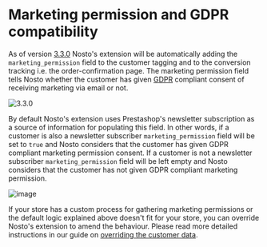 # Marketing permission and GDPR compatibility

As of version [3.3.0](https://github.com/Nosto/nosto-prestashop/releases/tag/3.3.0) Nosto's extension will be automatically adding the `marketing_permission` field to the customer tagging and to the conversion tracking i.e. the order-confirmation page. The marketing permission field tells Nosto whether the customer has given [GDPR](https://www.eugdpr.org/) compliant consent of receiving marketing via email or not.

![3.3.0](https://img.shields.io/badge/nosto-3.3.0-green.svg)

By default Nosto's extension uses Prestashop's newsletter subscription as a source of information for populating this field. In other words, if a customer is also a newsletter subscriber `marketing_permission` field will be set to `true` and Nosto considers that the customer has given GDPR compliant marketing permission consent. If a customer is not a newsletter subscriber `marketing_permission` field will be left empty and Nosto considers that the customer has not given GDPR compliant marketing permission.

![image](https://raw.githubusercontent.com/wiki/Nosto/nosto-prestashop/images/createaccount.png)

If your store has a custom process for gathering marketing permissions or the default logic explained above doesn't fit for your store, you can override Nosto's extension to amend the behaviour. Please read more detailed instructions in our guide on [overriding the customer data](../guides/overriding-or-extending-functionalities/overriding-customer-data.md).

